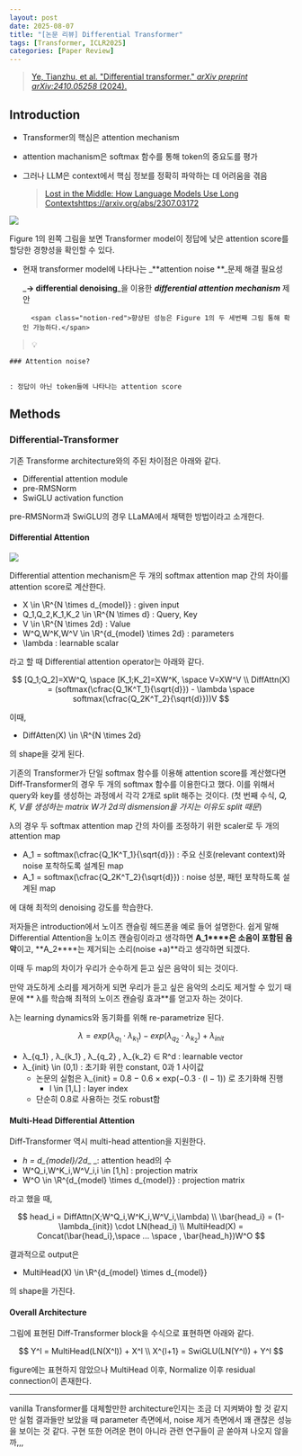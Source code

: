 ```yaml
---
layout: post
date: 2025-08-07
title: "[논문 리뷰] Differential Transformer"
tags: [Transformer, ICLR2025]
categories: [Paper Review]
---
```


> [Ye, Tianzhu, et al. "Differential transformer." ](https://arxiv.org/abs/2410.05258)[_arXiv preprint arXiv:2410.05258_](https://arxiv.org/abs/2410.05258)[ (2024).](https://arxiv.org/abs/2410.05258)



## Introduction

- Transformer의 핵심은 attention mechanism
- attention machanism은 softmax 함수를 통해 token의 중요도를 평가
- 그러나 LLM은 context에서 핵심 정보를 정확히 파악하는 데 어려움을 겪음

	> [Lost in the Middle: How Language Models Use Long Contextshttps://arxiv.org/abs/2307.03172](https://arxiv.org/abs/2307.03172)


![](https://prod-files-secure.s3.us-west-2.amazonaws.com/542b861c-36a8-4051-84e5-8804b6728dba/9083ea56-691a-4752-ae26-47f403431ac8/image.png?X-Amz-Algorithm=AWS4-HMAC-SHA256&X-Amz-Content-Sha256=UNSIGNED-PAYLOAD&X-Amz-Credential=ASIAZI2LB4662PUELC4A%2F20250821%2Fus-west-2%2Fs3%2Faws4_request&X-Amz-Date=20250821T171102Z&X-Amz-Expires=3600&X-Amz-Security-Token=IQoJb3JpZ2luX2VjEKn%2F%2F%2F%2F%2F%2F%2F%2F%2F%2FwEaCXVzLXdlc3QtMiJGMEQCIFcAExj3P3Q60bu5qrl5IgaGdYf7MsduMOWMpVIxECzZAiAu2RNulk%2BtRLPyfk8D4oNa%2B4DucK6QvhbjX2094IMuPiqIBAjy%2F%2F%2F%2F%2F%2F%2F%2F%2F%2F8BEAAaDDYzNzQyMzE4MzgwNSIM30vzuQA%2BnIcGkaKOKtwDrkVZb0dD2sGmXFy%2BhnTveimWUm0Qk%2BD3PYOo5mWSqEqEPUqDGhf5oiHKIqPDgmzMg10UfPJImkugMmiFpAvL1eyRky2Ti4YRnXXSAsBH%2FAHHXxWv1Qzs79K32zGvVZCg9fnsLFZgi%2BPQ6x%2F6aQMxBaOJ3juKxIjFRKhhxs72mJf3JADYYH2EgRSy69v5sU7n8UaPSq9yY3UetVayO0blkABK4%2FgU%2FpuCiGtY%2Fb%2Bp25ixPw2lTbw5vfJfGXzouEpvLGxvOYQuDcPjydUypMd58kndZWkedQNGB%2Fb5euY89eKsUMuDCc3dW4aBq%2B%2BiTiAE6EL7xAUfmdN5oRSqlyfoYx7Da5fLEKLh2BieeC4mOOgrJ68cPirGEkmvdGBTTH5sG9uZLZNBgqS7sLzoVLoAobkvGcO6ccGOqstq%2FNgE6dgbrRkJKUZHE%2BSeHmMThBmSUY2B1rUy%2BjtyFIW%2BZus8NRBIuml6yBUZvU%2BDKLYDXhpVUxUISRwxvbZg08LWt2IwPr1IqLvXPdPq%2BXspw1gcLN99fHis65NtWJ%2Bl57OVNRbFPycnFvpK3XZ9ngia7K4TlT9u1FiEoU3oxeAnUmFPrw2f8EswbC%2F2iQmI%2Fw1sWIp8b0whQ0OzEccCkjgw3ZmdxQY6pgGeMWdyUOmmYu5EzimW66nIHQFLFEyWWDPKR4vqPU%2BcN8CEBfDotNs9Vzbnk8lSjrLWkJeaTABrWqZnWOqJdU9S7DOD0dTTR89GCCDWa%2BsCCuLeLQZma3Ms23vhPbVy3p1m9YQ%2BacTIt3ZmrvLtH5E%2F3LaR9ZpHMcgrHMdsVYrh0Fjhn09SHowGWt%2BB5KuVYFMRMgixWaGoqwIkKeecMUS1IUj0hBKc&X-Amz-Signature=6d62cbb63e086fb6e727fe84d36082471f41d3cb662b2ce6b79960f721ee68e5&X-Amz-SignedHeaders=host&x-amz-checksum-mode=ENABLED&x-id=GetObject)


Figure 1의 왼쪽 그림을 보면 Transformer model이 정답에 낮은 attention score를 할당한 경향성을 확인할 수 있다.

- 현재 transformer model에 나타나는 _**attention noise **_문제 해결 필요성

	_**→ differential denoising**_을 이용한 _**differential attention mechanism**_ 제안


		<span class="notion-red">향상된 성능은 Figure 1의 두 세번째 그림 통해 확인 가능하다.</span>


> 💡 


	### Attention noise?


	: 정답이 아닌 token들에 나타나는 attention score



## Methods



### Differential-Transformer


기존 Transforme architecture와의 주된 차이점은 아래와 같다.

- Differential attention module
- pre-RMSNorm
- SwiGLU activation function

pre-RMSNorm과 SwiGLU의 경우 LLaMA에서 채택한 방법이라고 소개한다.



#### Differential Attention


![](https://prod-files-secure.s3.us-west-2.amazonaws.com/542b861c-36a8-4051-84e5-8804b6728dba/116d70b2-1963-4810-9167-f4c7d8a06e8f/image.png?X-Amz-Algorithm=AWS4-HMAC-SHA256&X-Amz-Content-Sha256=UNSIGNED-PAYLOAD&X-Amz-Credential=ASIAZI2LB4662PUELC4A%2F20250821%2Fus-west-2%2Fs3%2Faws4_request&X-Amz-Date=20250821T171102Z&X-Amz-Expires=3600&X-Amz-Security-Token=IQoJb3JpZ2luX2VjEKn%2F%2F%2F%2F%2F%2F%2F%2F%2F%2FwEaCXVzLXdlc3QtMiJGMEQCIFcAExj3P3Q60bu5qrl5IgaGdYf7MsduMOWMpVIxECzZAiAu2RNulk%2BtRLPyfk8D4oNa%2B4DucK6QvhbjX2094IMuPiqIBAjy%2F%2F%2F%2F%2F%2F%2F%2F%2F%2F8BEAAaDDYzNzQyMzE4MzgwNSIM30vzuQA%2BnIcGkaKOKtwDrkVZb0dD2sGmXFy%2BhnTveimWUm0Qk%2BD3PYOo5mWSqEqEPUqDGhf5oiHKIqPDgmzMg10UfPJImkugMmiFpAvL1eyRky2Ti4YRnXXSAsBH%2FAHHXxWv1Qzs79K32zGvVZCg9fnsLFZgi%2BPQ6x%2F6aQMxBaOJ3juKxIjFRKhhxs72mJf3JADYYH2EgRSy69v5sU7n8UaPSq9yY3UetVayO0blkABK4%2FgU%2FpuCiGtY%2Fb%2Bp25ixPw2lTbw5vfJfGXzouEpvLGxvOYQuDcPjydUypMd58kndZWkedQNGB%2Fb5euY89eKsUMuDCc3dW4aBq%2B%2BiTiAE6EL7xAUfmdN5oRSqlyfoYx7Da5fLEKLh2BieeC4mOOgrJ68cPirGEkmvdGBTTH5sG9uZLZNBgqS7sLzoVLoAobkvGcO6ccGOqstq%2FNgE6dgbrRkJKUZHE%2BSeHmMThBmSUY2B1rUy%2BjtyFIW%2BZus8NRBIuml6yBUZvU%2BDKLYDXhpVUxUISRwxvbZg08LWt2IwPr1IqLvXPdPq%2BXspw1gcLN99fHis65NtWJ%2Bl57OVNRbFPycnFvpK3XZ9ngia7K4TlT9u1FiEoU3oxeAnUmFPrw2f8EswbC%2F2iQmI%2Fw1sWIp8b0whQ0OzEccCkjgw3ZmdxQY6pgGeMWdyUOmmYu5EzimW66nIHQFLFEyWWDPKR4vqPU%2BcN8CEBfDotNs9Vzbnk8lSjrLWkJeaTABrWqZnWOqJdU9S7DOD0dTTR89GCCDWa%2BsCCuLeLQZma3Ms23vhPbVy3p1m9YQ%2BacTIt3ZmrvLtH5E%2F3LaR9ZpHMcgrHMdsVYrh0Fjhn09SHowGWt%2BB5KuVYFMRMgixWaGoqwIkKeecMUS1IUj0hBKc&X-Amz-Signature=7fe6009e724f6f24f5cf766533702f02c48434f847837b2a142ab9c7566464e7&X-Amz-SignedHeaders=host&x-amz-checksum-mode=ENABLED&x-id=GetObject)


Differential attention mechanism은 두 개의 softmax attention map 간의 차이를 attention score로 계산한다.

- X \in \R^{N \times d\_{model}} : given input
- Q\_1,Q\_2,K\_1,K\_2 \in \R^{N \times d} : Query, Key
- V \in \R^{N \times 2d} : Value
- W^Q,W^K,W^V \in \R^{d\_{model} \times 2d} : parameters
- \lambda : learnable scalar

라고 할 때 Differential attention operator는 아래와 같다.


$$
[Q_1;Q_2]=XW^Q, \space [K_1;K_2]=XW^K, \space V=XW^V \\
DiffAttn(X) = (softmax(\cfrac{Q_1K^T_1}{\sqrt{d}}) - \lambda \space softmax(\cfrac{Q_2K^T_2}{\sqrt{d}}))V
$$


이때,

- DiffAtten(X) \in \R^{N \times 2d}

의 shape을 갖게 된다.


기존의 Transformer가 단일 softmax 함수를 이용해 attention score를 계산했다면 Diff-Transformer의 경우 두 개의 softmax 함수를 이용한다고 했다. 이를 위해서 query와 key를 생성하는 과정에서 각각 2개로 split 해주는 것이다. <span class="notion-red">(첫 번째 수식, </span><span class="notion-red">_Q, K, V를 생성하는 matrix W가 2d의 dismension을 가지는 이유도 split 때문_</span><span class="notion-red">)</span>


 λ의 경우 두 softmax attention map 간의 차이를 조정하기 위한 scaler로 두 개의 attention map

- A\_1 = softmax(\cfrac{Q\_1K^T\_1}{\sqrt{d}}) : 주요 신호(relevant context)와 noise 포착하도록 설계된 map
- A\_1 = softmax(\cfrac{Q\_2K^T\_2}{\sqrt{d}}) : noise 성분, 패턴 포착하도록 설계된 map 

에 대해 최적의 denoising 강도를 학습한다.


저자들은 introduction에서 노이즈 캔슬링 헤드폰을 예로 들어 설명한다. 쉽게 말해 Differential Attention을 노이즈 캔슬링이라고 생각하면 **A\_1****은 소음이 포함된 음악**이고, **A\_2****는 제거되는 소리(noise +a)**라고 생각하면 되겠다. 


이때 두 map의 차이가 우리가 순수하게 듣고 싶은 음악이 되는 것이다. 


만약 과도하게 소리를 제거하게 되면 우리가 듣고 싶은 음악의 소리도 제거할 수 있기 때문에 ** λ를 학습해 최적의 노이즈 캔슬링 효과**를 얻고자 하는 것이다.


λ는 learning dynamics와 동기화를 위해 re-parametrize 된다.


$$
\lambda = exp(\lambda_{q_1} \cdot \lambda_{k_1}) - exp(\lambda_{q_2} \cdot \lambda_{k_2}) + \lambda_{init}
$$

- λ\_{q\_1} , λ\_{k\_1} , λ\_{q\_2} , λ\_{k\_2} ∈ R^d : learnable vector
- λ\_{init} \in (0,1) : 초기화 위한 constant, 0과 1 사이값
	- 논문의 실험은 λ\_{init} = 0.8 − 0.6 × exp(−0.3 · (l − 1)) 로 초기화해 진행
		- l \in [1,L] : layer index
	- 단순히 0.8로 사용하는 것도 robust함


#### **Multi-Head Differential Attention**


Diff-Transformer 역시 multi-head attention을 지원한다.

- _h = d\_{model}/2d__ _: attention head의 수
- W^Q\_i,W^K\_i,W^V\_i,i \in [1,h] : projection matrix
- W^O \in \R^{d\_{model} \times d\_{model}} : projection matrix

라고 했을 때,


$$
head_i = DiffAttn(X;W^Q_i,W^K_i,W^V_i,\lambda) \\
\bar{head_i} = (1-\lambda_{init}) \cdot LN(head_i) \\
MultiHead(X) = Concat(\bar{head_i},\space ... \space , \bar{head_h})W^O
$$


결과적으로 output은

- MultiHead(X) \in \R^{d\_{model} \times d\_{model}}

의 shape을 가진다.



#### Overall Architecture


그림에 표현된 Diff-Transformer block을 수식으로 표현하면 아래와 같다.


$$
Y^l = MultiHead(LN(X^l)) + X^l \\
X^{l+1} = SwiGLU(LN(Y^l)) + Y^l
$$


figure에는 표현하지 않았으나 MultiHead 이후, Normalize 이후 residual connection이 존재한다.


---


vanilla Transformer를 대체할만한 architecture인지는 조금 더 지켜봐야 할 것 같지만 실험 결과들만 보았을 때 parameter 측면에서, noise 제거 측면에서 꽤 괜찮은 성능을 보이는 것 같다. 구현 또한 어려운 편이 아니라 관련 연구들이 곧 쏟아져 나오지 않을까,,,

